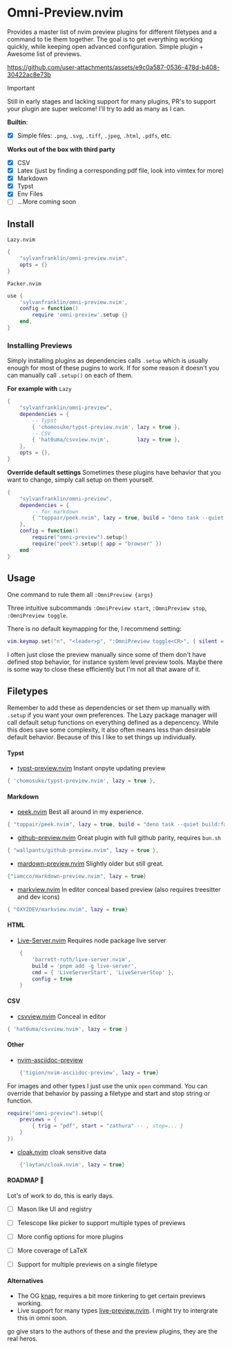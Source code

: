 # Omni-Preview.nvim

Provides a master list of nvim preview plugins for different filetypes and a
command to tie them together. The goal is to get everything working quickly, while keeping open advanced configuration. Simple plugin + Awesome list of previews.

https://github.com/user-attachments/assets/e9c0a587-0536-478d-b408-30422ac8e73b


> [!IMPORTANT]
> Still in early stages and lacking support for many plugins, PR's to support your plugin are super welcome! I'll try to add as many as I can.

**Builtin**: 
- [x] Simple files: `.png`, `.svg`, `.tiff`, `.jpeg`, `.html`, `.pdfs`, etc. 

**Works out of the box with third party** 
- [x] CSV 
- [x] Latex (just by finding a corresponding pdf file, look into vimtex for more)
- [x] Markdown
- [x] Typst
- [x] Env Files
- [ ] ...More coming soon

## Install

`Lazy.nvim`

```lua
{
    "sylvanfranklin/omni-preview.nvim",
    opts = {}
}
```
`Packer.nvim` 

```lua
use {
    'sylvanfranklin/omni-preview.nvim',
    config = function()
        require 'omni-preview'.setup {}
    end,
}
```

### Installing Previews
Simply installing plugins as dependencies calls `.setup` which is usually enough for most of these pugins to work. If for some reason it doesn't you can manually call `.setup()` on each of them. 

**For example with** `Lazy`

```lua 
{
    "sylvanfranklin/omni-preview",
    dependencies = {
        -- Typst
        { 'chomosuke/typst-preview.nvim', lazy = true },
        -- CSV
        { 'hat0uma/csvview.nvim',         lazy = true },
    },
    opts = {},
}
```
**Override default settings**
Sometimes these plugins have behavior that you want to change, simply call setup on them yourself.  

```lua
{
    "sylvanfranklin/omni-preview",
    dependencies = {
        -- for markdown
        { "toppair/peek.nvim", lazy = true, build = "deno task --quiet build:fast" } 
    },
    config = function()
        require("omni-preview").setup()
        require("peek").setup({ app = "browser" })
    end
}
```

## Usage

One command to rule them all
`:OmniPreview {args}`

Three intuitive subcommands
`:OmniPreview start`, `:OmniPreview stop`, `:OmniPreview toggle`. 

There is no default keymapping for the, I recommend setting: 

```lua
vim.keymap.set("n", "<leader>p", ":OmniPreview toggle<CR>", { silent = true })
```

I often just close the preview manually since some of them don't have defined stop behavior, for instance system level preview tools. Maybe there is some way to close these efficiently but I'm not all that aware of it.    

## Filetypes

Remember to add these as dependencies or set them up manually with `.setup` if you want your own preferences. The Lazy package manager will call default setup functions on everything defined as a depencency. While this does save some complexity, it also often means less than desirable default behavior. Because of this I like to set things up individually. 

#### Typst


- [typst-preview.nvim](https://github.com/chomosuke/typst-preview.nvim) Instant onpyte updating preview  

```lua
{ 'chomosuke/typst-preview.nvim', lazy = true }, 
```


#### Markdown

- [peek.nvim](https://github.com/toppair/peek.nvim) Best all around in my experience.

```lua 
{ "toppair/peek.nvim", lazy = true, build = "deno task --quiet build:fast" },
```

- [github-preview.nvim](https://github.com/wallpants/github-preview.nvim?tab=readme-ov-file) Great plugin with full github parity, requires `bun.sh`

```lua
{ "wallpants/github-preview.nvim", lazy = true },
```

- [mardown-preview.nvim](https://github.com/iamcco/markdown-preview.nvim) Slightly older but still great.

```lua
{"iamcco/markdown-preview.nvim", lazy = true}
```
- [markview.nvim](https://github.com/OXY2DEV/markview.nvim) In editor conceal based preview (also requires treesitter and dev icons)
```lua
{ "OXY2DEV/markview.nvim", lazy = true}
```

#### HTML

- [Live-Server.nvim](https://github.com/barrett-ruth/live-server.nvim) Requires node package live server

```lua
    {
        'barrett-ruth/live-server.nvim',
        build = 'pnpm add -g live-server',
        cmd = { 'LiveServerStart', 'LiveServerStop' },
        config = true
    }
```

#### CSV

- [csvview.nvim](https://github.com/hat0uma/csvview.nvim) Conceal in editor

```lua
{ 'hat0uma/csvview.nvim', lazy = true } 
```

#### Other

- [nvim-asciidoc-preview](https://github.com/tigion/nvim-asciidoc-preview?tab=readme-ov-file#installation)

```lua
    {'tigion/nvim-asciidoc-preview', lazy = true}
```

For images and other types I just use the unix `open` command. You can override that behavior by passing a filetype and start and stop string or function.

```lua
require("omni-preview").setup({
    previews = {
        { trig = "pdf", start = "zathura" -- , stop=... }
    }
})
```

- [cloak.nvim](https://github.com/laytan/cloak.nvim) cloak sensitive data

```lua
    {'laytan/cloak.nvim', lazy = true}
```


#### ROADMAP 🌾
Lot's of work to do, this is early days. 
- [ ] Mason like UI and registry
- [ ] Telescope like picker to support multiple types of previews
- [ ] More config options for more plugins
- [ ] More coverage of LaTeX 
- [ ] Support for multiple previews on a single filetype


#### Alternatives

- The OG [knap](https://github.com/frabjous/knap), requires a bit more tinkering to get certain previews working.    
- Live support for many types [live-preview.nvim](https://github.com/brianhuster/live-preview.nvim). I might try to intergrate this in omni soon.

go give stars to the authors of these and the preview plugins, they are the real heros.
